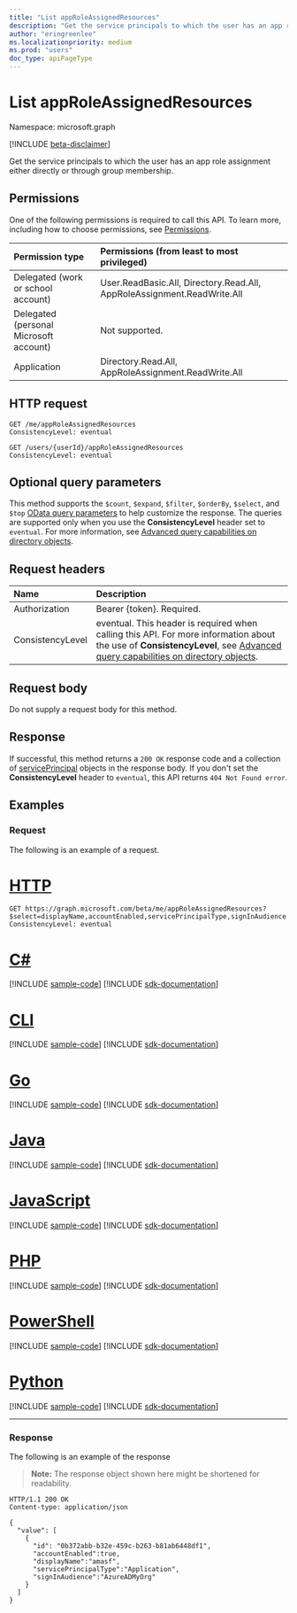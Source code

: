 ```yaml
---
title: "List appRoleAssignedResources"
description: "Get the service principals to which the user has an app role assignment either directly or through group membership."
author: "eringreenlee"
ms.localizationpriority: medium
ms.prod: "users"
doc_type: apiPageType
---
```


# List appRoleAssignedResources
Namespace: microsoft.graph

[!INCLUDE [beta-disclaimer](../../includes/beta-disclaimer.md)]

Get the service principals to which the user has an app role assignment either directly or through group membership.

## Permissions
One of the following permissions is required to call this API. To learn more, including how to choose permissions, see [Permissions](/graph/permissions-reference).

| Permission type                        | Permissions (from least to most privileged)                             |
| :------------------------------------- | :---------------------------------------------------------------------- |
| Delegated (work or school account)     | User.ReadBasic.All, Directory.Read.All, AppRoleAssignment.ReadWrite.All |
| Delegated (personal Microsoft account) | Not supported.                                                          |
| Application                            | Directory.Read.All, AppRoleAssignment.ReadWrite.All                     |

## HTTP request

<!-- {
  "blockType": "ignored"
}
-->
``` http
GET /me/appRoleAssignedResources
ConsistencyLevel: eventual

GET /users/{userId}/appRoleAssignedResources
ConsistencyLevel: eventual
```

## Optional query parameters
This method supports the `$count`, `$expand`, `$filter`, `$orderBy`, `$select`, and `$top` [OData query parameters](/graph/query-parameters) to help customize the response. The queries are supported only when you use the **ConsistencyLevel** header set to `eventual`. For more information, see [Advanced query capabilities on directory objects](/graph/aad-advanced-queries).

## Request headers
|Name|Description|
|:---|:---|
|Authorization|Bearer {token}. Required.|
| ConsistencyLevel | eventual. This header is required when calling this API. For more information about the use of **ConsistencyLevel**, see [Advanced query capabilities on directory objects](/graph/aad-advanced-queries). |

## Request body
Do not supply a request body for this method.

## Response

If successful, this method returns a `200 OK` response code and a collection of [servicePrincipal](../resources/serviceprincipal.md) objects in the response body. If you don't set the **ConsistencyLevel** header to `eventual`, this API returns  `404 Not Found error`.

## Examples

### Request
The following is an example of a request.

# [HTTP](#tab/http)
<!-- {
  "blockType": "request",
  "name": "list_approleassignedresources_users"
}
-->
``` http
GET https://graph.microsoft.com/beta/me/appRoleAssignedResources?$select=displayName,accountEnabled,servicePrincipalType,signInAudience
ConsistencyLevel: eventual
```

# [C#](#tab/csharp)
[!INCLUDE [sample-code](../includes/snippets/csharp/list-approleassignedresources-users-csharp-snippets.md)]
[!INCLUDE [sdk-documentation](../includes/snippets/snippets-sdk-documentation-link.md)]

# [CLI](#tab/cli)
[!INCLUDE [sample-code](../includes/snippets/cli/list-approleassignedresources-users-cli-snippets.md)]
[!INCLUDE [sdk-documentation](../includes/snippets/snippets-sdk-documentation-link.md)]

# [Go](#tab/go)
[!INCLUDE [sample-code](../includes/snippets/go/list-approleassignedresources-users-go-snippets.md)]
[!INCLUDE [sdk-documentation](../includes/snippets/snippets-sdk-documentation-link.md)]

# [Java](#tab/java)
[!INCLUDE [sample-code](../includes/snippets/java/list-approleassignedresources-users-java-snippets.md)]
[!INCLUDE [sdk-documentation](../includes/snippets/snippets-sdk-documentation-link.md)]

# [JavaScript](#tab/javascript)
[!INCLUDE [sample-code](../includes/snippets/javascript/list-approleassignedresources-users-javascript-snippets.md)]
[!INCLUDE [sdk-documentation](../includes/snippets/snippets-sdk-documentation-link.md)]

# [PHP](#tab/php)
[!INCLUDE [sample-code](../includes/snippets/php/list-approleassignedresources-users-php-snippets.md)]
[!INCLUDE [sdk-documentation](../includes/snippets/snippets-sdk-documentation-link.md)]

# [PowerShell](#tab/powershell)
[!INCLUDE [sample-code](../includes/snippets/powershell/list-approleassignedresources-users-powershell-snippets.md)]
[!INCLUDE [sdk-documentation](../includes/snippets/snippets-sdk-documentation-link.md)]

# [Python](#tab/python)
[!INCLUDE [sample-code](../includes/snippets/python/list-approleassignedresources-users-python-snippets.md)]
[!INCLUDE [sdk-documentation](../includes/snippets/snippets-sdk-documentation-link.md)]

---

### Response
The following is an example of the response

>**Note:** The response object shown here might be shortened for readability.

<!-- {
  "blockType": "response",
  "truncated": true,
  "@odata.type": "microsoft.graph.servicePrincipal",
  "isCollection": true
} -->

```http
HTTP/1.1 200 OK
Content-type: application/json

{
  "value": [
    {
      "id": "0b372abb-b32e-459c-b263-b81ab6448df1",
      "accountEnabled":true,
      "displayName":"amasf",
      "servicePrincipalType":"Application",
      "signInAudience":"AzureADMyOrg"
    }
  ]
}
```
